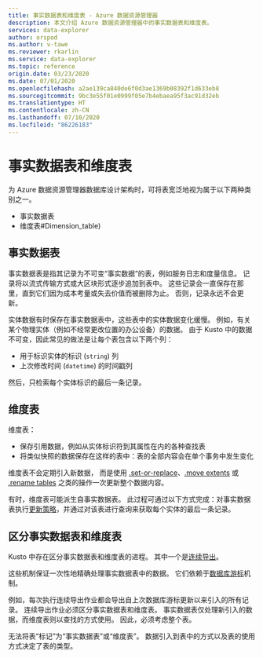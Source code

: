 ```yaml
---
title: 事实数据表和维度表 - Azure 数据资源管理器
description: 本文介绍 Azure 数据资源管理器中的事实数据表和维度表。
services: data-explorer
author: orspod
ms.author: v-tawe
ms.reviewer: rkarlin
ms.service: data-explorer
ms.topic: reference
origin.date: 03/23/2020
ms.date: 07/01/2020
ms.openlocfilehash: a2ae139ca840de6f0d3ae1369b08392f1d633eb8
ms.sourcegitcommit: 9bc3e55f01e0999f05e7b4ebaea95f3ac91d32eb
ms.translationtype: HT
ms.contentlocale: zh-CN
ms.lasthandoff: 07/10/2020
ms.locfileid: "86226183"
---
```

# <a name="fact-and-dimension-tables"></a>事实数据表和维度表

为 Azure 数据资源管理器数据库设计架构时，可将表宽泛地视为属于以下两种类别之一。
* 事实数据表
* 维度表#Dimension_table)

## <a name="fact-tables"></a>事实数据表
事实数据表是指其记录为不可变“事实数据”的表，例如服务日志和度量信息。 记录将以流式传输方式或大区块形式逐步追加到表中。 这些记录会一直保存在那里，直到它们因为成本考量或失去价值而被删除为止。 否则，记录永远不会更新。

实体数据有时保存在事实数据表中，这些表中的实体数据变化缓慢。 例如，有关某个物理实体（例如不经常更改位置的办公设备）的数据。
由于 Kusto 中的数据不可变，因此常见的做法是让每个表包含以下两个列：
* 用于标识实体的标识 (`string`) 列
* 上次修改时间 (`datetime`) 的时间戳列

然后，只检索每个实体标识的最后一条记录。

## <a name="dimension-tables"></a>维度表
维度表：
* 保存引用数据，例如从实体标识符到其属性在内的各种查找表
* 将类似快照的数据保存在这样的表中：表的全部内容会在单个事务中发生变化

维度表不会定期引入新数据， 而是使用 [.set-or-replace](../management/data-ingestion/ingest-from-query.md)、[.move extents](../management/extents-commands.md#move-extents) 或 [.rename tables](../management/rename-table-command.md) 之类的操作一次更新整个数据内容。

有时，维度表可能派生自事实数据表。 此过程可通过以下方式完成：对事实数据表执行[更新策略](../management/updatepolicy.md)，并通过对该表进行查询来获取每个实体的最后一条记录。

## <a name="differentiate-fact-and-dimension-tables"></a>区分事实数据表和维度表

Kusto 中存在区分事实数据表和维度表的进程。 其中一个是[连续导出](../management/data-export/continuous-data-export.md)。

这些机制保证一次性地精确处理事实数据表中的数据。 它们依赖于[数据库游标](../management/databasecursor.md)机制。

例如，每次执行连续导出作业都会导出自上次数据库游标更新以来引入的所有记录。 连续导出作业必须区分事实数据表和维度表。 事实数据表仅处理新引入的数据，而维度表则以查找的方式使用。 因此，必须考虑整个表。

无法将表“标记”为“事实数据表”或“维度表”。
数据引入到表中的方式以及表的使用方式决定了表的类型。
